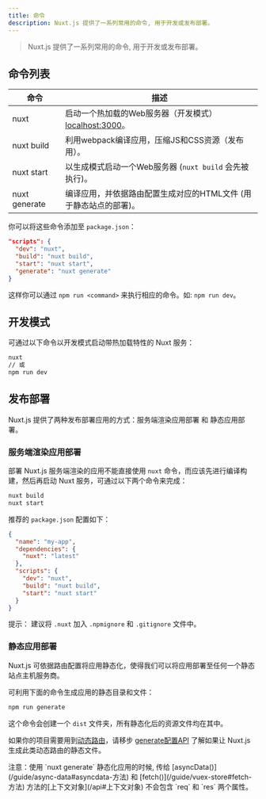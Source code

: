 ```yaml
---
title: 命令
description: Nuxt.js 提供了一系列常用的命令, 用于开发或发布部署。
---
```


> Nuxt.js 提供了一系列常用的命令, 用于开发或发布部署。

## 命令列表

| 命令 | 描述 |
|---------|-------------|
| nuxt | 启动一个热加载的Web服务器（开发模式） [localhost:3000](http://localhost:3000)。 |
| nuxt build | 利用webpack编译应用，压缩JS和CSS资源（发布用）。 |
| nuxt start | 以生成模式启动一个Web服务器 (`nuxt build` 会先被执行)。 |
| nuxt generate | 编译应用，并依据路由配置生成对应的HTML文件 (用于静态站点的部署)。 |

你可以将这些命令添加至 `package.json`：

```json
"scripts": {
  "dev": "nuxt",
  "build": "nuxt build",
  "start": "nuxt start",
  "generate": "nuxt generate"
}
```

这样你可以通过 `npm run <command>` 来执行相应的命令。如: `npm run dev`。

## 开发模式

可通过以下命令以开发模式启动带热加载特性的 Nuxt 服务：

```bash
nuxt
// 或
npm run dev
```

## 发布部署

Nuxt.js 提供了两种发布部署应用的方式：服务端渲染应用部署 和 静态应用部署。

### 服务端渲染应用部署

部署 Nuxt.js 服务端渲染的应用不能直接使用 `nuxt` 命令，而应该先进行编译构建，然后再启动 Nuxt 服务，可通过以下两个命令来完成：

```bash
nuxt build
nuxt start
```

推荐的 `package.json` 配置如下：
```json
{
  "name": "my-app",
  "dependencies": {
    "nuxt": "latest"
  },
  "scripts": {
    "dev": "nuxt",
    "build": "nuxt build",
    "start": "nuxt start"
  }
}
```

提示： 建议将 `.nuxt` 加入 `.npmignore` 和 `.gitignore` 文件中。

### 静态应用部署

Nuxt.js 可依据路由配置将应用静态化，使得我们可以将应用部署至任何一个静态站点主机服务商。

可利用下面的命令生成应用的静态目录和文件：

```bash
npm run generate
```

这个命令会创建一个 `dist` 文件夹，所有静态化后的资源文件均在其中。

如果你的项目需要用到[动态路由](/guide/routing#动态路由)，请移步 [generate配置API](/api/configuration-generate) 了解如果让 Nuxt.js 生成此类动态路由的静态文件。 

<div class="Alert">注意：使用 `nuxt generate` 静态化应用的时候, 传给 [asyncData()](/guide/async-data#asyncdata-方法) 和 [fetch()](/guide/vuex-store#fetch-方法) 方法的[上下文对象](/api#上下文对象) 不会包含 `req` 和 `res` 两个属性。</div>
